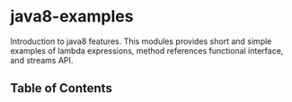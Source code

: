java8-examples
==============

Introduction to java8 features. This modules provides short and simple examples of lambda expressions, method references
functional interface, and streams API.

Table of Contents
-----------------



